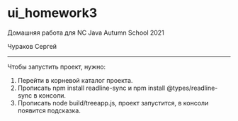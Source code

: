 # ui_homework3

Домашняя работа для NC Java Autumn School 2021

Чураков Сергей

---

Чтобы запустить проект, нужно:

1. Перейти в корневой каталог проекта.
1. Прописать npm install readline-sync и  npm install @types/readline-sync в консоли.
1. Прописать node build/treeapp.js, проект запустится, в консоли появится подсказка.
